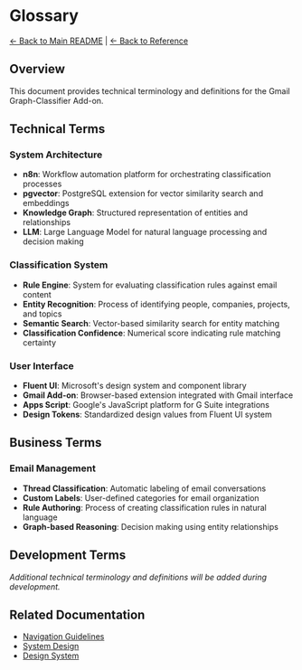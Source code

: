 # Glossary

[← Back to Main README](../../README.md) | [← Back to Reference](navigation-guidelines.md)

## Overview

This document provides technical terminology and definitions for the Gmail Graph-Classifier Add-on.

## Technical Terms

### System Architecture
- **n8n**: Workflow automation platform for orchestrating classification processes
- **pgvector**: PostgreSQL extension for vector similarity search and embeddings
- **Knowledge Graph**: Structured representation of entities and relationships
- **LLM**: Large Language Model for natural language processing and decision making

### Classification System
- **Rule Engine**: System for evaluating classification rules against email content
- **Entity Recognition**: Process of identifying people, companies, projects, and topics
- **Semantic Search**: Vector-based similarity search for entity matching
- **Classification Confidence**: Numerical score indicating rule matching certainty

### User Interface
- **Fluent UI**: Microsoft's design system and component library
- **Gmail Add-on**: Browser-based extension integrated with Gmail interface
- **Apps Script**: Google's JavaScript platform for G Suite integrations
- **Design Tokens**: Standardized design values from Fluent UI system

## Business Terms

### Email Management
- **Thread Classification**: Automatic labeling of email conversations
- **Custom Labels**: User-defined categories for email organization
- **Rule Authoring**: Process of creating classification rules in natural language
- **Graph-based Reasoning**: Decision making using entity relationships

## Development Terms

*Additional technical terminology and definitions will be added during development.*

## Related Documentation

- [Navigation Guidelines](navigation-guidelines.md)
- [System Design](../architecture/system-design.md)
- [Design System](../design/design-system.md)